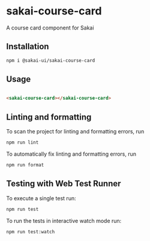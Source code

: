 # sakai-course-card

A course card component for Sakai

## Installation

```bash
npm i @sakai-ui/sakai-course-card
```

## Usage

```html

<sakai-course-card></sakai-course-card>

```

## Linting and formatting

To scan the project for linting and formatting errors, run

```bash
npm run lint
```

To automatically fix linting and formatting errors, run

```bash
npm run format
```

## Testing with Web Test Runner

To execute a single test run:

```bash
npm run test
```

To run the tests in interactive watch mode run:

```bash
npm run test:watch
```
